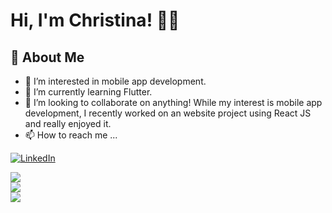 

# Hi, I'm Christina! 👋🏾

## 🚀  About Me

- 👀 I’m interested in mobile app development.
- 🌱 I’m currently learning Flutter.
- 💞️ I’m looking to collaborate on anything! While my interest is mobile app development, I recently worked on an website project using React JS and really enjoyed it.
- 📫 How to reach me ...
  
<a href="https://www.linkedin.com/in/montesrocio/"><img alt="LinkedIn" src="https://img.shields.io/badge/linkedin%20-%230077B5.svg?&style=for-the-badge&logo=linkedin&logoColor=white"/></a>


<a href="https://github.com/roxiomontes">
  <img align="center" src="https://github-readme-streak-stats.herokuapp.com/?user=christina-cs-foothill&theme=material-palenight" />
</a><br>
<a href="https://github.com/roxiomontes">
  <img align="center" src="https://github-readme-stats.vercel.app/api?username=christina-cs-foothill&show_icons=true&theme=material-palenight" />
</a><br>
<a href="https://github.com/roxiomontes">
  <img align="center" src="https://github-readme-stats.vercel.app/api/top-langs/?username=christina-cs-foothill&layout=compact&theme=material-palenight" />
</a><br>


<!---
Christina-CS-Foothill/Christina-CS-Foothill is a ✨ special ✨ repository because its `README.md` (this file) appears on your GitHub profile.
You can click the Preview link to take a look at your changes.
--->
